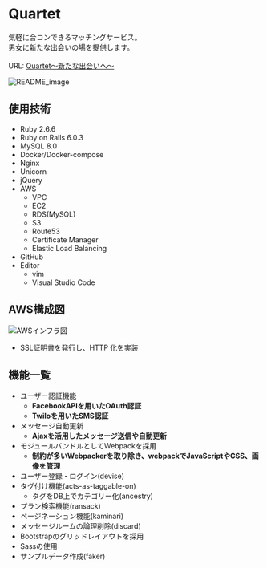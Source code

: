 # Quartet

気軽に合コンできるマッチングサービス。<br>
男女に新たな出会いの場を提供します。<br><br>
URL: [Quartet〜新たな出会いへ〜](https:quartet-plan.com)

![README_image](https://user-images.githubusercontent.com/62461394/119217950-a8c4a180-bb18-11eb-8bef-ed33aba04f68.png)

## 使用技術
- Ruby 2.6.6
- Ruby on Rails 6.0.3
- MySQL 8.0
- Docker/Docker-compose
- Nginx
- Unicorn
- jQuery
- AWS
  - VPC
  - EC2
  - RDS(MySQL)
  - S3
  - Route53
  - Certificate Manager
  - Elastic Load Balancing
- GitHub
- Editor
  - vim
  - Visual Studio Code

## AWS構成図

![AWSインフラ図](https://user-images.githubusercontent.com/62461394/119219595-49b75a80-bb21-11eb-9fcc-4990191e215a.png)

- SSL証明書を発行し、HTTP 化を実装

## 機能一覧
- ユーザー認証機能
  - **FacebookAPIを用いたOAuth認証**
  - **Twiloを用いたSMS認証**
- メッセージ自動更新
  - **Ajaxを活用したメッセージ送信や自動更新**
- モジュールバンドルとしてWebpackを採用
  - **制約が多いWebpackerを取り除き、webpackでJavaScriptやCSS、画像を管理**
- ユーザー登録・ログイン(devise)
- タグ付け機能(acts-as-taggable-on)
  - タグをDB上でカテゴリー化(ancestry)
- プラン検索機能(ransack)
- ページネーション機能(kaminari)
- メッセージルームの論理削除(discard)
- Bootstrapのグリッドレイアウトを採用
- Sassの使用
- サンプルデータ作成(faker)
